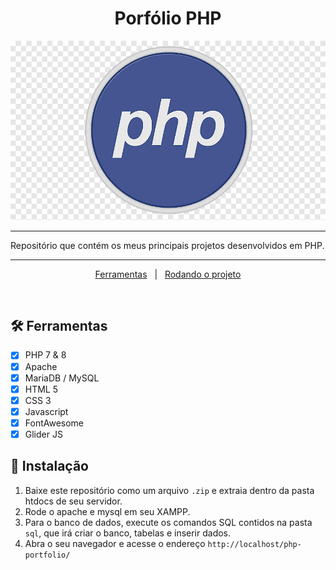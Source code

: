 <h1 align="center"> Porfólio PHP </h1>

![FOTO 1](includes/img/logo.png)

<hr>
Repositório que contém os meus principais projetos desenvolvidos em PHP.
<hr>

<p align="center">
  <a href="#hammer_and_wrench-ferramentas">Ferramentas</a> &#xa0; | &#xa0; 
  <a href="#checkered_flag-instalação">Rodando o projeto</a>
</p>

<br>

## :hammer_and_wrench: Ferramentas ##
- [x] PHP 7 & 8
- [x] Apache
- [x] MariaDB / MySQL
- [x] HTML 5
- [x] CSS 3
- [x] Javascript
- [x] FontAwesome
- [x] Glider JS 

## :checkered_flag: Instalação ##

1. Baixe este repositório como um arquivo `.zip` e extraia dentro da pasta htdocs de seu servidor.
2. Rode o apache e mysql em seu XAMPP.
3. Para o banco de dados, execute os comandos SQL contidos na pasta `sql`, que irá criar o banco, tabelas e inserir dados.
4. Abra o seu navegador e acesse o endereço `http://localhost/php-portfolio/`
